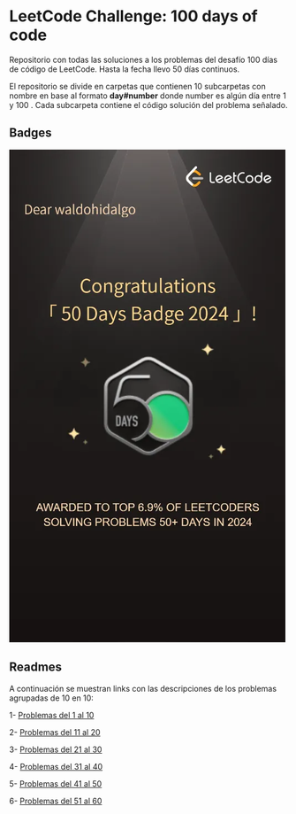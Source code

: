 # LeetCode Challenge: 100 days of code

Repositorio con todas las soluciones a los problemas del desafío 100 días de código de LeetCode. Hasta la fecha llevo 50 días continuos.

El repositorio se divide en carpetas que contienen 10 subcarpetas con nombre en base al formato **day#number** donde number es algún día entre 1 y 100 . Cada subcarpeta contiene el código solución del problema señalado.

## Badges

![50 Days Badge](./50daysBadge.webp)

## Readmes

A continuación se muestran links con las descripciones de los problemas agrupadas de 10 en 10:

1- [Problemas del 1 al 10](./day1-10/Description1-10.md)

2- [Problemas del 11 al 20](./day11-20/Description11-20.md)

3- [Problemas del 21 al 30](./day21-30/Description21-30.md)

4- [Problemas del 31 al 40](./day31-40/Description31-40.md)

5- [Problemas del 41 al 50](./day41-50/Description41-50.md)

6- [Problemas del 51 al 60](./day51-60/Description51-60.md)
